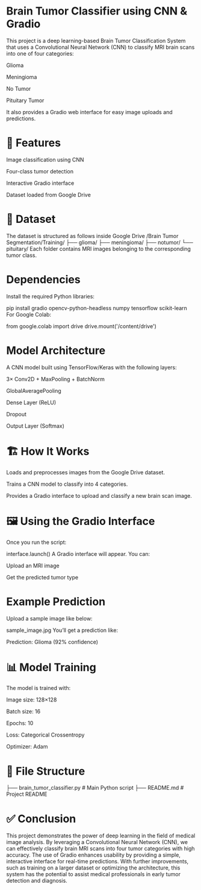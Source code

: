 #  Brain Tumor Classifier using CNN & Gradio
This project is a deep learning-based Brain Tumor Classification System that uses a Convolutional Neural Network (CNN) to classify MRI brain scans into one of four categories:

Glioma

Meningioma

No Tumor

Pituitary Tumor

It also provides a Gradio web interface for easy image uploads and predictions.

# 🚀 Features
Image classification using CNN

Four-class tumor detection

Interactive Gradio interface

Dataset loaded from Google Drive

# 📁 Dataset
The dataset is structured as follows inside Google Drive
/Brain Tumor Segmentation/Training/
    ├── glioma/
    ├── meningioma/
    ├── notumor/
    └── pituitary/
Each folder contains MRI images belonging to the corresponding tumor class.

#  Dependencies
Install the required Python libraries:

pip install gradio opencv-python-headless numpy tensorflow scikit-learn
For Google Colab:

from google.colab import drive
drive.mount('/content/drive')
# Model Architecture
A CNN model built using TensorFlow/Keras with the following layers:

3× Conv2D + MaxPooling + BatchNorm

GlobalAveragePooling

Dense Layer (ReLU)

Dropout

Output Layer (Softmax)

# 🏗️ How It Works
Loads and preprocesses images from the Google Drive dataset.

Trains a CNN model to classify into 4 categories.

Provides a Gradio interface to upload and classify a new brain scan image.

# 🖼️ Using the Gradio Interface
Once you run the script:

interface.launch()
A Gradio interface will appear. You can:

Upload an MRI image

Get the predicted tumor type

#  Example Prediction
Upload a sample image like below:

sample_image.jpg
You’ll get a prediction like:

Prediction: Glioma (92% confidence)

# 📊 Model Training
The model is trained with:

Image size: 128×128

Batch size: 16

Epochs: 10

Loss: Categorical Crossentropy

Optimizer: Adam

# 📎 File Structure
├── brain_tumor_classifier.py   # Main Python script
├── README.md                   # Project README

# ✅ Conclusion
This project demonstrates the power of deep learning in the field of medical image analysis. By leveraging a Convolutional Neural Network (CNN), we can effectively classify brain MRI scans into four tumor categories with high accuracy. The use of Gradio enhances usability by providing a simple, interactive interface for real-time predictions. With further improvements, such as training on a larger dataset or optimizing the architecture, this system has the potential to assist medical professionals in early tumor detection and diagnosis.


